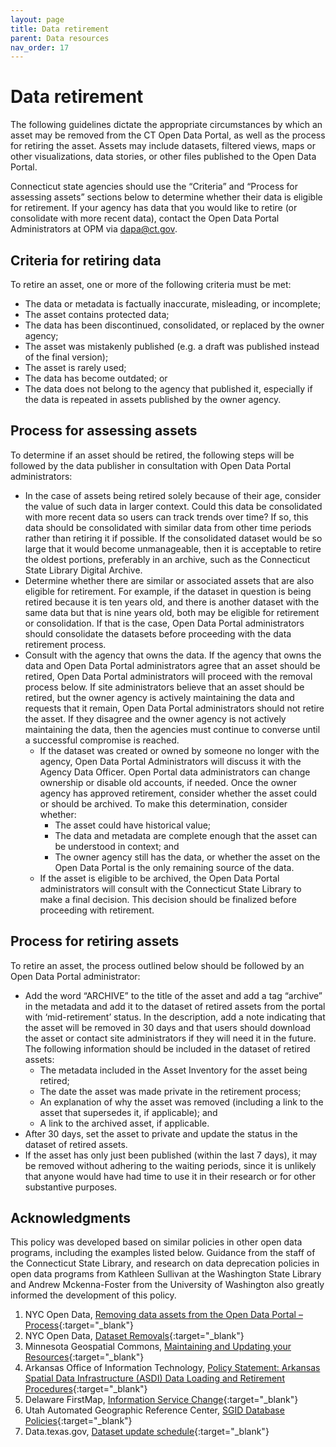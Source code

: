 ```yaml
---
layout: page
title: Data retirement
parent: Data resources
nav_order: 17
---
```


# Data retirement 

The following guidelines dictate the appropriate circumstances by which an asset may be removed from the CT Open Data Portal, as well as the process for retiring the asset. Assets may include datasets, filtered views, maps or other visualizations, data stories, or other files published to the Open Data Portal. 

Connecticut state agencies should use the “Criteria” and “Process for assessing assets” sections below to determine whether their data is eligible for retirement. If your agency has data that you would like to retire (or consolidate with more recent data), contact the Open Data Portal Administrators at OPM via [dapa@ct.gov](mailto:dapa@ct.gov).

## Criteria for retiring data

To retire an asset, one or more of the following criteria must be met:

* The data or metadata is factually inaccurate, misleading, or incomplete;
* The asset contains protected data;
* The data has been discontinued, consolidated, or replaced by the owner agency;
* The asset was mistakenly published (e.g. a draft was published instead of the final version);
* The asset is rarely used;
* The data has become outdated; or
* The data does not belong to the agency that published it, especially if the data is repeated in assets published by the owner agency.

## Process for assessing assets

To determine if an asset should be retired, the following steps will be followed by the data publisher in consultation with Open Data Portal administrators:

* In the case of assets being retired solely because of their age, consider the value of such data in larger context. Could this data be consolidated with more recent data so users can track trends over time? If so, this data should be consolidated with similar data from other time periods rather than retiring it if possible. If the consolidated dataset would be so large that it would become unmanageable, then it is acceptable to retire the oldest portions, preferably in an archive, such as the Connecticut State Library Digital Archive. 
* Determine whether there are similar or associated assets that are also eligible for retirement. For example, if the dataset in question is being retired because it is ten years old, and there is another dataset with the same data but that is nine years old, both may be eligible for retirement or consolidation. If that is the case, Open Data Portal administrators should consolidate the datasets before proceeding with the data retirement process.
* Consult with the agency that owns the data. If the agency that owns the data and Open Data Portal administrators agree that an asset should be retired, Open Data Portal administrators will proceed with the removal process below. If site administrators believe that an asset should be retired, but the owner agency is actively maintaining the data and requests that it remain, Open Data Portal administrators should not retire the asset. If they disagree and the owner agency is not actively maintaining the data, then the agencies must continue to converse until a successful compromise is reached. 
    * If the dataset was created or owned by someone no longer with the agency, Open Data Portal Administrators will discuss it with the Agency Data Officer. Open Portal data administrators can change ownership or disable old accounts, if needed. Once the owner agency has approved retirement, consider whether the asset could or should be archived. To make this determination, consider whether:
        * The asset could have historical value;
        * The data and metadata are complete enough that the asset can be understood in context; and
        * The owner agency still has the data, or whether the asset on the Open Data Portal is the only remaining source of the data.
    * If the asset is eligible to be archived, the Open Data Portal administrators will consult with the Connecticut State Library to make a final decision. This decision should be finalized before proceeding with retirement.

## Process for retiring assets

To retire an asset, the process outlined below should be followed by an Open Data Portal administrator: 

* Add the word “ARCHIVE” to the title of the asset and add a tag “archive” in the metadata and add it to the dataset of retired assets  from the portal with ‘mid-retirement’ status. In the description, add a note indicating that the asset will be removed in 30 days and that users should download the asset or contact site administrators if they will need it in the future. The following information should be included in the dataset of retired assets:
    * The metadata included in the Asset Inventory for the asset being retired; 
    * The date the asset was made private in the retirement process;
    * An explanation of why the asset was removed (including a link to the asset that supersedes it, if applicable); and
    * A link to the archived asset, if applicable. 
* After 30 days, set the asset to private and update the status in the dataset of retired assets. 
* If the asset has only just been published (within the last 7 days), it may be removed without adhering to the waiting periods, since it is unlikely that anyone would have had time to use it in their research or for other substantive purposes.

## Acknowledgments

This policy was developed based on similar policies in other open data programs, including the examples listed below. Guidance from the staff of the Connecticut State Library, and research on data deprecation policies in open data programs from Kathleen Sullivan at the Washington State Library and Andrew Mckenna-Foster from the University of Washington also greatly informed the development of this policy.  

1.	NYC Open Data, [Removing data assets from the Open Data Portal – Process](https://opendata.cityofnewyork.us/wp-content/uploads/2018/02/Open-Data-Removals-Process-and-Guidelines.pdf){:target="_blank"}
2.	NYC Open Data, [Dataset Removals](https://data.cityofnewyork.us/dataset/Dataset-Removals/tm5c-buy3){:target="_blank"}
3.	Minnesota Geospatial Commons, [Maintaining and Updating your Resources](https://gisdata.mn.gov/content/?q=help/maintain_resources){:target="_blank"}
4.	Arkansas Office of Information Technology, [Policy Statement: Arkansas Spatial Data Infrastructure (ASDI) Data Loading and Retirement Procedures](http://www.gis.arkansas.gov/Docs/LAW/AGIO%20Policy%20Statement%20PS-01%20ASDI%20Data%20Loading%20Procedures_rev20190313_FINAL.pdf){:target="_blank"}
5.	Delaware FirstMap, [Information Service Change](https://firstmap.delaware.gov/contentFolder/pdfs/public/FirstMapServiceChangePolicy.pdf){:target="_blank"}
6.	Utah Automated Geographic Reference Center, [SGID Database Policies](https://gis.utah.gov/about/policy/sgid/){:target="_blank"}
7.	Data.texas.gov, [Dataset update schedule](https://data.texas.gov/stories/s/TDA-Data-Overview-Food-and-Nutrition-Programs-Open/nk79-w2cs/){:target="_blank"}
